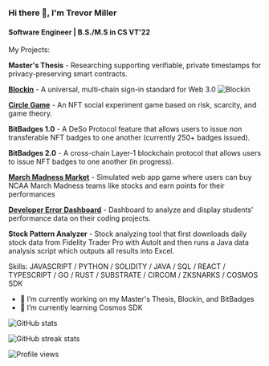 ### Hi there 👋, I'm Trevor Miller
#### Software Engineer | B.S./M.S in CS VT'22 
My Projects:

**Master's Thesis** - Researching supporting verifiable, private timestamps for privacy-preserving smart contracts.

[**Blockin**](https://blockin.gitbook.io/blockin/) - A universal, multi-chain sign-in standard for Web 3.0
![Blockin](https://3632080616-files.gitbook.io/~/files/v0/b/gitbook-x-prod.appspot.com/o/spaces%2FAwjdYgEsUkK9cCca5DiU%2Fuploads%2FXxqaHlGvi2zhdGAtH3JA%2Fimage.png?alt=media&token=50385e49-8590-411d-b6e4-299316f07a76)

[**Circle Game**](https://circlegame.io/) - An NFT social experiment game based on risk, scarcity, and game theory.

**BitBadges 1.0** - A DeSo Protocol feature that allows users to issue non transferable NFT badges to one another (currently 250+ badges issued).

**BitBadges 2.0** - A cross-chain Layer-1 blockchain protocol that allows users to issue NFT badges to one another (in progress).

[**March Madness Market**](https://marchmadnessmarket.com) - Simulated web app game where users can buy NCAA March Madness teams like stocks and earn points for their performances

[**Developer Error Dashboard**](https://error-dashboard-webcat.web.app/) - Dashboard to analyze and display students' performance data on their coding projects.

**Stock Pattern Analyzer** - Stock analyzing tool that first downloads daily stock data from Fidelity Trader Pro with AutoIt and then runs a Java data analysis script which outputs all results into Excel.

Skills: JAVASCRIPT / PYTHON / SOLIDITY / JAVA / SQL / REACT / TYPESCRIPT / GO / RUST / SUBSTRATE / CIRCOM / ZKSNARKS / COSMOS SDK

- 🔭 I’m currently working on my Master's Thesis, Blockin, and BitBadges 
- 🌱 I’m currently learning Cosmos SDK

![GitHub stats](https://github-readme-stats.vercel.app/api?username=trevormil&show_icons=true)  

![GitHub streak stats](https://github-readme-streak-stats.herokuapp.com/?user=trevormil)  

![Profile views](https://gpvc.arturio.dev/trevormil)  

